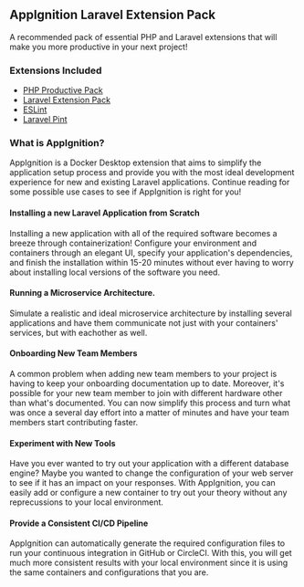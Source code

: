 ## AppIgnition Laravel Extension Pack

A recommended pack of essential PHP and Laravel extensions that will make you more productive in your next project!

### Extensions Included
- [PHP Productive Pack](https://marketplace.visualstudio.com/items?itemName=onecentlin.php-productive-pack)
- [Laravel Extension Pack](https://marketplace.visualstudio.com/items?itemName=onecentlin.laravel-extension-pack)
- [ESLint](https://marketplace.visualstudio.com/items?itemName=dbaeumer.vscode-eslint)
- [Laravel Pint](https://marketplace.visualstudio.com/items?itemName=open-southeners.laravel-pint)

### What is AppIgnition?
AppIgnition is a Docker Desktop extension that aims to simplify the application setup process and provide you with the most ideal development experience for new and existing Laravel applications. Continue reading for some possible use cases to see if AppIgnition is right for you!

#### Installing a new Laravel Application from Scratch
Installing a new application with all of the required software becomes a breeze through containerization! Configure your environment and containers through an elegant UI, specify your application's dependencies, and finish the installation within 15-20 minutes without ever having to worry about installing local versions of the software you need.

#### Running a Microservice Architecture.
Simulate a realistic and ideal microservice architecture by installing several applications and have them communicate not just with your containers' services, but with eachother as well.

#### Onboarding New Team Members
A common problem when adding new team members to your project is having to keep your onboarding documentation up to date. Moreover, it's possible for your new team member to join with different hardware other than what's documented. You can now simplify this process and turn what was once a several day effort into a matter of minutes and have your team members start contributing faster.

#### Experiment with New Tools
Have you ever wanted to try out your application with a different database engine? Maybe you wanted to change the configuration of your web server to see if it has an impact on your responses. With AppIgnition, you can easily add or configure a new container to try out your theory without any reprecussions to your local environment.

#### Provide a Consistent CI/CD Pipeline
AppIgnition can automatically generate the required configuration files to run your continuous integration in GitHub or CircleCI. With this, you will get much more consistent results with your local environment since it is using the same containers and configurations that you are.